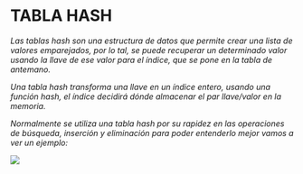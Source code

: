 # TABLA HASH

*Las tablas hash son una estructura de datos que permite crear una lista de valores emparejados, por lo tal, se puede recuperar un determinado valor usando la llave de ese valor para el índice, que se pone en la tabla de antemano.*

*Una tabla hash transforma una llave en un índice entero, usando una función hash, el índice decidirá dónde almacenar el par llave/valor en la memoria.*

*Normalmente se utiliza una tabla hash por su rapidez en las operaciones de búsqueda, inserción y eliminación*
*para poder entenderlo mejor vamos a ver un ejemplo:*

![](https://github.com/Kapelu/Apuntes-Personales/blob/main/03%20-%20JavaScript/JavaScript%20-%20Kapelu/scr/tablaHash01.png)